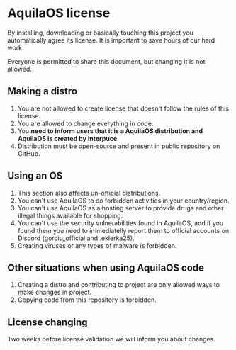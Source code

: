 # AquilaOS license

By installing, downloading or basically touching this project you automatically agree its license. It is important to save hours of our hard work.

Everyone is permitted to share this document, but changing it is not allowed.

## Making a distro

1. You are not allowed to create license that doesn't follow the rules of this license.
2. You are allowed to change everything in code.
3. You **need to inform users that it is a AquilaOS distribution and AquilaOS is created by Interpuce**.
4. Distribution must be open-source and present in public repository on GitHub.

## Using an OS

1. This section also affects un-official distributions.
2. You can't use AquilaOS to do forbidden activities in your country/region.
3. You can't use AquilaOS as a hosting server to provide drugs and other illegal things available for shopping.
4. You can't use the security vulnerabilities found in AquilaOS, and if you found them you need to immediatelly report them to official accounts on Discord (gorciu_official and .eklerka25).
5. Creating viruses or any types of malware is forbidden.

## Other situations when using AquilaOS code

1. Creating a distro and contributing to project are only allowed ways to make changes in project.
2. Copying code from this repository is forbidden.

## License changing

Two weeks before license validation we will inform you about changes.
